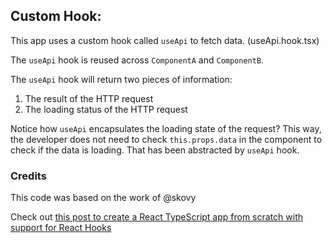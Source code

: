 ## Custom Hook:

This app uses a custom hook called `useApi` to fetch data. (useApi.hook.tsx)

The `useApi` hook is reused across `ComponentA` and `ComponentB`.

The `useApi` hook will return two pieces of information: 
1) The result of the HTTP request
2) The loading status of the HTTP request

Notice how `useApi` encapsulates the loading state of the request? This way, the developer does not need to check `this.props.data` in the component to check if the data is loading. That has been abstracted by `useApi` hook.

### Credits

This code was based on the work of @skovy

Check out [this post to create a React TypeScript app from scratch with support for React Hooks](https://medium.com/@skovy/using-react-hooks-with-typescript-aae6c7b2a3a9)


